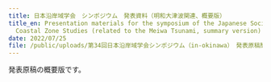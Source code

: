 ```yaml
---
title: 日本沿岸域学会　シンポジウム　発表資料（明和大津波関連、概要版）
title_en: Presentation materials for the symposium of the Japanese Society of
  Coastal Zone Studies (related to the Meiwa Tsunami, summary version)
date: 2022/07/25
file: /public/uploads/第34回日本沿岸域学会シンポジウム（in-okinawa）　発表原稿簡易版-コピー.pdf
---
```

発表原稿の概要版です。
